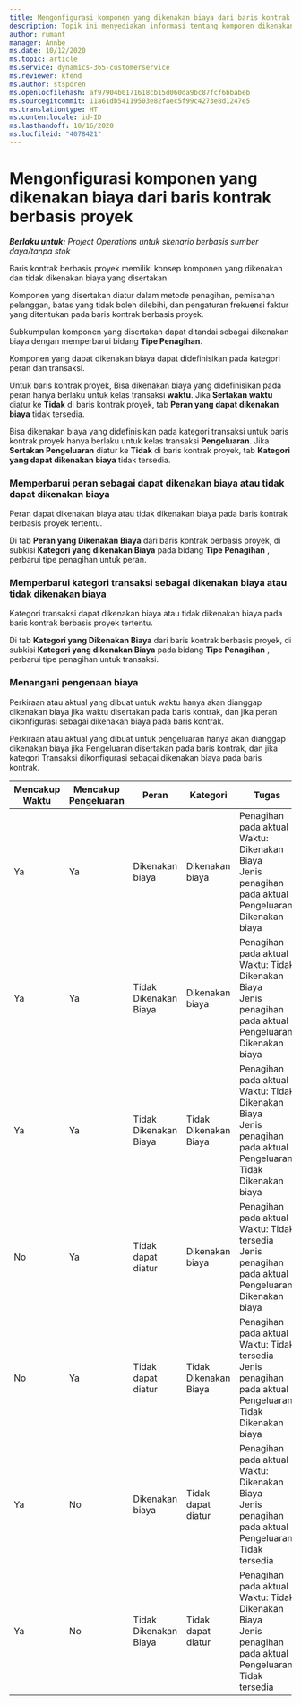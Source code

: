 ```yaml
---
title: Mengonfigurasi komponen yang dikenakan biaya dari baris kontrak berbasis proyek
description: Topik ini menyediakan informasi tentang komponen dikenakan biaya dan yang tidak dikenakan yang disertakan di baris kontrak.
author: rumant
manager: Annbe
ms.date: 10/12/2020
ms.topic: article
ms.service: dynamics-365-customerservice
ms.reviewer: kfend
ms.author: stsporen
ms.openlocfilehash: af97904b0171618cb15d060da9bc87fcf6bbabeb
ms.sourcegitcommit: 11a61db54119503e82faec5f99c4273e8d1247e5
ms.translationtype: HT
ms.contentlocale: id-ID
ms.lasthandoff: 10/16/2020
ms.locfileid: "4078421"
---
```

# <a name="configure-chargeable-components-of-a-project-based-contract-line"></a>Mengonfigurasi komponen yang dikenakan biaya dari baris kontrak berbasis proyek

_**Berlaku untuk:** Project Operations untuk skenario berbasis sumber daya/tanpa stok_

Baris kontrak berbasis proyek memiliki konsep komponen yang dikenakan dan tidak dikenakan biaya yang disertakan.

Komponen yang disertakan diatur dalam metode penagihan, pemisahan pelanggan, batas yang tidak boleh dilebihi, dan pengaturan frekuensi faktur yang ditentukan pada baris kontrak berbasis proyek.

Subkumpulan komponen yang disertakan dapat ditandai sebagai dikenakan biaya dengan memperbarui bidang **Tipe Penagihan**.

Komponen yang dapat dikenakan biaya dapat didefinisikan pada kategori peran dan transaksi.

Untuk baris kontrak proyek, Bisa dikenakan biaya yang didefinisikan pada peran hanya berlaku untuk kelas transaksi **waktu**. Jika **Sertakan waktu** diatur ke **Tidak** di baris kontrak proyek, tab **Peran yang dapat dikenakan biaya** tidak tersedia.

Bisa dikenakan biaya yang didefinisikan pada kategori transaksi untuk baris kontrak proyek hanya berlaku untuk kelas transaksi **Pengeluaran**. Jika **Sertakan Pengeluaran** diatur ke **Tidak** di baris kontrak proyek, tab **Kategori yang dapat dikenakan biaya** tidak tersedia.

### <a name="update-a-role-to-be-chargeable-or-non-chargeable"></a>Memperbarui peran sebagai dapat dikenakan biaya atau tidak dapat dikenakan biaya

Peran dapat dikenakan biaya atau tidak dikenakan biaya pada baris kontrak berbasis proyek tertentu.

Di tab **Peran yang Dikenakan Biaya** dari baris kontrak berbasis proyek, di subkisi **Kategori yang dikenakan Biaya** pada bidang **Tipe Penagihan** , perbarui tipe penagihan untuk peran.

### <a name="update-a-transaction-category-to-be-chargeable-or-non-chargeable"></a>Memperbarui kategori transaksi sebagai dikenakan biaya atau tidak dikenakan biaya

Kategori transaksi dapat dikenakan biaya atau tidak dikenakan biaya pada baris kontrak berbasis proyek tertentu.

Di tab **Kategori yang Dikenakan Biaya** dari baris kontrak berbasis proyek, di subkisi **Kategori yang dikenakan Biaya** pada bidang **Tipe Penagihan** , perbarui tipe penagihan untuk transaksi.

### <a name="resolve-chargeability"></a>Menangani pengenaan biaya

Perkiraan atau aktual yang dibuat untuk waktu hanya akan dianggap dikenakan biaya jika waktu disertakan pada baris kontrak, dan jika peran dikonfigurasi sebagai dikenakan biaya pada baris kontrak.

Perkiraan atau aktual yang dibuat untuk pengeluaran hanya akan dianggap dikenakan biaya jika Pengeluaran disertakan pada baris kontrak, dan jika kategori Transaksi dikonfigurasi sebagai dikenakan biaya pada baris kontrak.

| Mencakup Waktu | Mencakup Pengeluaran | Peran | Kategori | Tugas |
| --- | --- | --- | --- | --- |
| Ya | Ya | Dikenakan biaya | Dikenakan biaya | Penagihan pada aktual Waktu: Dikenakan Biaya </br>Jenis penagihan pada aktual Pengeluaran: Dikenakan biaya |
| Ya | Ya | Tidak Dikenakan Biaya | Dikenakan biaya | Penagihan pada aktual Waktu: Tidak Dikenakan Biaya </br>Jenis penagihan pada aktual Pengeluaran: Dikenakan biaya |
| Ya | Ya | Tidak Dikenakan Biaya | Tidak Dikenakan Biaya | Penagihan pada aktual Waktu: Tidak Dikenakan Biaya </br>Jenis penagihan pada aktual Pengeluaran: Tidak Dikenakan biaya |
| No | Ya | Tidak dapat diatur | Dikenakan biaya | Penagihan pada aktual Waktu: Tidak tersedia </br>Jenis penagihan pada aktual Pengeluaran: Dikenakan biaya |
| No | Ya | Tidak dapat diatur | Tidak Dikenakan Biaya | Penagihan pada aktual Waktu: Tidak tersedia </br>Jenis penagihan pada aktual Pengeluaran: Tidak Dikenakan biaya |
| Ya | No | Dikenakan biaya | Tidak dapat diatur | Penagihan pada aktual Waktu: Dikenakan Biaya </br>Jenis penagihan pada aktual Pengeluaran: Tidak tersedia |
| Ya | No | Tidak Dikenakan Biaya | Tidak dapat diatur | Penagihan pada aktual Waktu: Tidak Dikenakan Biaya </br> Jenis penagihan pada aktual Pengeluaran: Tidak tersedia |
